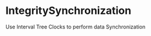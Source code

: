 IntegritySynchronization
========================

Use Interval Tree Clocks to perform data Synchronization
